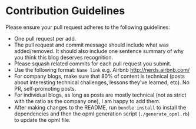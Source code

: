 # Contribution Guidelines

Please ensure your pull request adheres to the following guidelines:

- One pull request per add.
- The pull request and commit message should include what was added/removed. It should also include one sentence summary of why you think this blog deserves recognition. 
- Please squash related commits for each pull request you submit.
- Use the following format: `Name link` e.g. Airbnb http://nerds.airbnb.com/
- For company blogs, make sure that 80% of content is technical (posts about interesting technical challenges, lessons they've learned, etc). No PR, self-promoting posts.
- For individual blogs, as long as posts are mostly technical (not as strict with the ratio as the company one), I am happy to add them.
- After making changes to the README, run `bundle install` to install the dependencies and then the opml generation script (`./generate_opml.rb`) to update the opml file.
